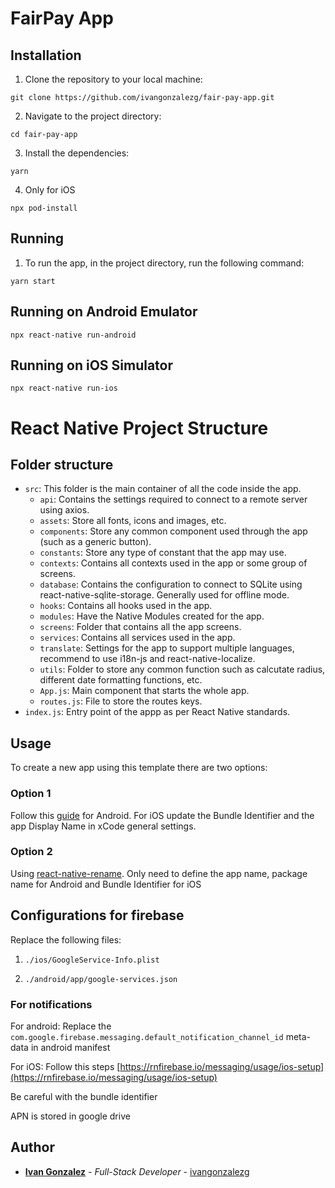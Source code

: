 # FairPay App

## Installation

1. Clone the repository to your local machine:

``` console
git clone https://github.com/ivangonzalezg/fair-pay-app.git
```

2. Navigate to the project directory:

``` console
cd fair-pay-app
```

3. Install the dependencies:

``` console
yarn
```

4. Only for iOS

``` console
npx pod-install
```


## Running

1. To run the app, in the project directory, run the following command:

``` console
yarn start
```

## Running on Android Emulator

``` console
npx react-native run-android
```

## Running on iOS Simulator

``` console
npx react-native run-ios
```


# React Native Project Structure

## Folder structure

- `src`: This folder is the main container of all the code inside the app.
  - `api`: Contains the settings required to connect to a remote server using axios.
  - `assets`: Store all fonts, icons and images, etc.
  - `components`: Store any common component used through the app (such as a generic button).
  - `constants`: Store any type of constant that the app may use.
  - `contexts`: Contains all contexts used in the app or some group of screens.
  - `database`: Contains the configuration to connect to SQLite using react-native-sqlite-storage. Generally used for offline mode.
  - `hooks`: Contains all hooks used in the app.
  - `modules`: Have the Native Modules created for the app.
  - `screens`: Folder that contains all the app screens.
  - `services`: Contains all services used in the app.
  - `translate`: Settings for the app to support multiple languages, recommend to use i18n-js and react-native-localize.
  - `utils`: Folder to store any common function such as calcutate radius, different date formatting functions, etc.
  - `App.js`: Main component that starts the whole app.
  - `routes.js`: File to store the routes keys.
- `index.js`: Entry point of the appp as per React Native standards.

## Usage

To create a new app using this template there are two options:

### Option 1

Follow this [guide](https://dev.to/karanpratapsingh/quick-guide-for-updating-package-name-in-react-native-3ei3) for Android. For iOS update the Bundle Identifier and the app Display Name in xCode general settings.

### Option 2

Using [react-native-rename](https://github.com/junedomingo/react-native-rename). Only need to define the app name, package name for Android and Bundle Identifier for iOS

## Configurations for firebase

Replace the following files:

1. `./ios/GoogleService-Info.plist`

2. `./android/app/google-services.json`

### For notifications

For android:
Replace the `com.google.firebase.messaging.default_notification_channel_id` meta-data in android manifest

For iOS:
Follow this steps [https://rnfirebase.io/messaging/usage/ios-setup](https://rnfirebase.io/messaging/usage/ios-setup)

Be careful with the bundle identifier 

APN is stored in google drive

## Author

- [**Ivan Gonzalez**](https://ivangonzalez.co) - _Full-Stack Developer_ - [ivangonzalezg](https://github.com/ivangonzalezg)
